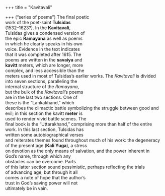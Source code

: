 +++
title = "Kavitavali"

+++
(“series of poems”) The final poetic  
work of the poet-saint **Tulsidas**  
(1532–1623?). In the **Kavitavali**,  
Tulsidas gives a condensed version of  
the epic **Ramayana** as well as poems  
in which he clearly speaks in his own  
voice. Evidence in the text indicates  
that it was completed after 1615. The  
poems are written in the **savaiya** and  
**kavitt** meters, which are longer, more  
complex, and less accessible than the  
meters used in most of Tulsidas’s earlier works. The *Kavitavali* is divided  
into seven sections, paralleling the  
internal structure of the *Ramayana*,  
but the bulk of the *Kavitavali*’s poems  
are in the last two sections. One of  
these is the “Lankakhand,” which  
describes the climactic battle symbolizing the struggle between good and  
evil; in this section the kavitt **meter** is  
used to render vivid battle scenes. The  
final book is the “Uttarakhand,” comprising more than half of the entire  
work. In this last section, Tulsidas has  
written some autobiographical verses  
and reiterates themes found throughout much of his work: the degeneracy  
of the present age (**Kali Yuga**), a stress  
on devotion as the only means of salvation, and the power inherent in  
God’s name, through which any  
obstacles can be overcome. Parts  
of this latter section sound pessimistic, perhaps reflecting the trials  
of advancing age, but through it all  
comes a note of hope that the author’s  
trust in God’s saving power will not  
ultimately be in vain.